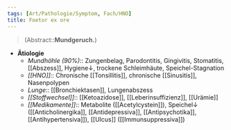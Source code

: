 ```yaml
---
tags: [Art/Pathologie/Symptom, Fach/HNO]
title: Foetor ex ore
---
```

> (Abstract::**Mundgeruch.**)
- **Ätiologie**
	- *Mundhöhle (90%)*:: Zungenbelag, Parodontitis, Gingivitis, Stomatitis, [[Abszess]], Hygiene↓, trockene Schleimhäute, Speichel-Stagnation
	- *[[HNO]]*:: Chronische [[Tonsillitis]], chronische [[Sinusitis]], Nasenpolypen
	- *Lunge*:: [[Bronchiektasen]], Lungenabszess
	- *[[Stoffwechsel]]*:: [[Ketoazidose]], [[Leberinsuffizienz]], [[Urämie]]
	- *[[Medikamente]]*:: Metabolite ([[Acetylcystein]]), Speichel↓ ([[Anticholinergika]], [[Antidepressiva]], [[Antipsychotika]], [[Antihypertensiva]]), [[Ulcus]] ([[Immunsuppressiva]])